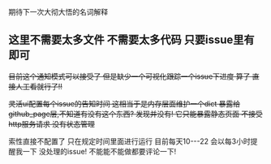 期待下一次大彻大悟的名词解释

## 这里不需要太多文件  不需要太多代码  只要issue里有即可

~~目前这个通知模式可以接受了 但是缺少一个可视化跟踪一个issue下进度  算了 直接人工看就行了!!~~

~~灵活ui配置每个issue的告知时间  这相当于是内存层面维护一个dict  暴露给github_page层,不知道有没有这个东西?
发现并没有! 它只能暴露静态页面  不接受http服务请求  没有状态管理~~

索性直接不配置了  只在规定时间里面进行运行  目前每天10---22 会以每3小时提醒我一下 没处理的issue! 不能能不能做都要评论一下!
